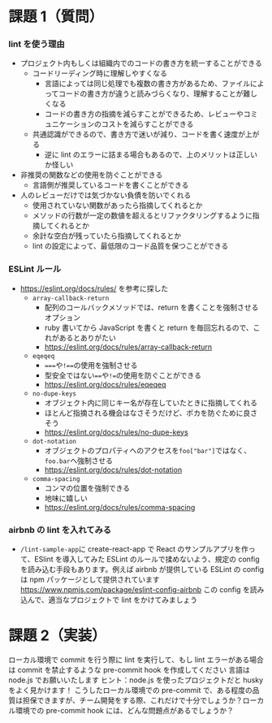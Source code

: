 # 課題 1（質問）

### lint を使う理由

- プロジェクト内もしくは組織内でのコードの書き方を統一することができる
  - コードリーディング時に理解しやすくなる
    - 言語によっては同じ処理でも複数の書き方があるため、ファイルによってコードの書き方が違うと読みづらくなり、理解することが難しくなる
    - コードの書き方の指摘を減らすことができるため、レビューやコミュニケーションのコストを減らすことができる
  - 共通認識ができるので、書き方で迷いが減り、コードを書く速度が上がる
    - 逆に lint のエラーに詰まる場合もあるので、上のメリットは正しいか怪しい
- 非推奨の関数などの使用を防ぐことができる
  - 言語側が推奨しているコードを書くことができる
- 人のレビューだけでは気づかない負債を防いでくれる
  - 使用されていない関数があったら指摘してくれるとか
  - メソッドの行数が一定の数値を超えるとリファクタリングするように指摘してくれるとか
  - 余計な空白が残っていたら指摘してくれるとか
  - lint の設定によって、最低限のコード品質を保つことができる

### ESLint ルール

- https://eslint.org/docs/rules/ を参考に探した
  - `array-callback-return`
    - 配列のコールバックメソッドでは、return を書くことを強制させるオプション
    - ruby 書いてから JavaScript を書くと return を毎回忘れるので、これがあるとありがたい
    - https://eslint.org/docs/rules/array-callback-return
  - `eqeqeq`
    - `===`や`!==`の使用を強制させる
    - 型安全ではない`==`や`!=`の使用を防ぐことができる
    - https://eslint.org/docs/rules/eqeqeq
  - `no-dupe-keys`
    - オブジェクト内に同じキー名が存在していたときに指摘してくれる
    - ほとんど指摘される機会はなさそうだけど、ポカを防ぐために良さそう
    - https://eslint.org/docs/rules/no-dupe-keys
  - `dot-notation`
    - オブジェクトのプロパティへのアクセスを`foo["bar"]`ではなく、`foo.bar`へ強制させる
    - https://eslint.org/docs/rules/dot-notation
  - `comma-spacing`
    - コンマの位置を強制できる
    - 地味に嬉しい
    - https://eslint.org/docs/rules/comma-spacing

### airbnb の lint を入れてみる

- `/lint-sample-app`に create-react-app で React のサンプルアプリを作って、ESlint を導入してみた
  ESLint のルールで揉めないよう、規定の config を読み込む手段もあります。例えば airbnb が提供している ESLint の config は npm パッケージとして提供されています
  https://www.npmjs.com/package/eslint-config-airbnb
  この config を読み込んで、適当なプロジェクトで lint をかけてみましょう

# 課題 2（実装）

ローカル環境で commit を行う際に lint を実行して、もし lint エラーがある場合は commit を禁止するような pre-commit hook を作成してください
言語は node.js でお願いいたします
ヒント：node.js を使ったプロジェクトだと husky をよく見かけます！
こうしたローカル環境での pre-commit で、ある程度の品質は担保できますが、チーム開発をする際、これだけで十分でしょうか？ローカル環境での pre-commit hook には、どんな問題点があるでしょうか？
